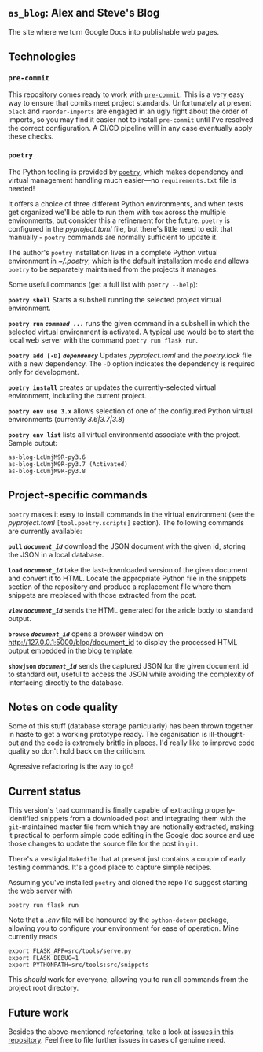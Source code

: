 ## `as_blog`: Alex and Steve's Blog

The site where we turn Google Docs into publishable web pages.

## Technologies

### `pre-commit`

This repository comes ready to work with
[`pre-commit`](https://pre-commit.com/). This is a very easy way to ensure
that comits meet project standards. Unfortunately at present `black` and
`reorder-imports` are engaged in an ugly fight about the order of imports, so
you may find it easier not to install `pre-commit` until I've resolved the
correct configuration. A CI/CD pipeline will in any case eventually apply
these checks.

### `poetry`

The Python tooling is provided by [`poetry`](https://python-poetry.org/),
which makes dependency and virtual management handling much easier—no
`requirements.txt` file is needed!

It offers a choice of three different Python environments, and when
tests get organized we'll be able to run them with `tox` across the
multiple environments, but consider this a refinement for the future.
`poetry` is configured in the _pyproject.toml_ file, but there's
little need to edit that manually - `poetry` commands are normally
sufficient to update it.

The author's `poetry` installation lives in a complete Python virtual
environment in _~/.poetry_, which is the default installation mode and
allows `poetry` to be separately maintained from the projects it manages.

Some useful commands (get a full list with `poetry --help`):

**`poetry shell`** Starts a subshell running the selected project virtual environment.

**`poetry run` _`command ...`_** runs the given command in a subshell in
which the selected virtual environment is activated. A typical use would be to
start the local web server with the command `poetry run flask run`.

**`poetry add [-D]`** **_`dependency`_** Updates _pyproject.toml_ and the _poetry.lock_
    file with a new dependency. The `-D` option indicates the dependency is
    required only for development.

**`poetry install`** creates or updates the currently-selected virtual environment,
    including the current project.

**`poetry env use 3.x`** allows selection of one of the configured Python
    virtual environments (currently _3.6|3.7|3.8_)

**`poetry env list`** lists all virtual environmentd associate with the project. Sample output:

    as-blog-LcUmjM9R-py3.6
    as-blog-LcUmjM9R-py3.7 (Activated)
    as-blog-LcUmjM9R-py3.8

## Project-specific commands

`poetry` makes it easy to install commands in the virtual environment (see
the _pyproject.toml_ `[tool.poetry.scripts]` section). The following commands
are currently available:

**`pull` _`document_id`_** download the JSON document with the given id,
storing the JSON in a local database.

**`load` _`document_id`_** take the last-downloaded version of the given
document and convert it to HTML. Locate the appropriate Python file in the
snippets section of the repository and produce a replacement file where them
snippets are rreplaced with those extracted from the post.

**`view` _`document_id`_** sends the HTML generated for the aricle body to
standard output.

**`browse` _`document_id`_** opens a browser window on
http://127.0.0.1;5000/blog/document_id to display the processed HTML
output embedded in the blog template.

**`showjson` _`document_id`_** sends the captured JSON for the given
document_id to standard out, useful to access the JSON while avoiding the
complexity of interfacing directly to the database.

## Notes on code quality

Some of this stuff (database storage particularly) has been thrown together
in haste to get a working prototype ready. The organisation is
ill-thought-out and the code is extremely brittle in places. I'd really like
to improve code quality so don't hold back on the criticism.

Agressive refactoring is the way to go!

## Current status

This version's `load` command is finally capable of extracting
properly-identified snippets from a downloaded post and integrating them with
the `git`-maintained master file from which they are notionally extracted,
making it practical to perform simple code editing in the Google doc source
and use those changes to update the source file for the post in `git`.

There's a vestigial `Makefile` that at present just contains a couple of
early testing commands. It's a good place to capture simple recipes.

Assuming you've installed `poetry` and cloned the repo I'd suggest starting the web server with

    poetry run flask run

Note that a _.env_ file will be honoured by the `python-dotenv` package, allowing you to configure your environment
for ease of operation. Mine currently reads

    export FLASK_APP=src/tools/serve.py
    export FLASK_DEBUG=1
    export PYTHONPATH=src/tools:src/snippets

This _should_ work for everyone, allowing you to run all commands from the project
root directory.

## Future work



Besides the above-mentioned refactoring, take a look at
[issues in this repository](https://github.com/holdenweb/as_blog/issues).
Feel free to file further issues in cases of genuine need.
